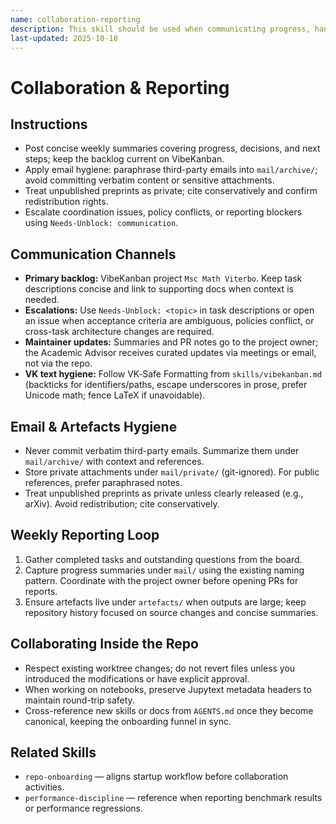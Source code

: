 ```yaml
---
name: collaboration-reporting
description: This skill should be used when communicating progress, handling weekly reporting, or managing email/artefacts with maintainers and advisors.
last-updated: 2025-10-18
---
```


# Collaboration & Reporting

## Instructions
- Post concise weekly summaries covering progress, decisions, and next steps; keep the backlog current on VibeKanban.
- Apply email hygiene: paraphrase third-party emails into `mail/archive/`; avoid committing verbatim content or sensitive attachments.
- Treat unpublished preprints as private; cite conservatively and confirm redistribution rights.
- Escalate coordination issues, policy conflicts, or reporting blockers using `Needs-Unblock: communication`.

## Communication Channels

- **Primary backlog:** VibeKanban project `Msc Math Viterbo`. Keep task descriptions concise and link to supporting docs when context is needed.
- **Escalations:** Use `Needs-Unblock: <topic>` in task descriptions or open an issue when acceptance criteria are ambiguous, policies conflict, or cross-task architecture changes are required.
- **Maintainer updates:** Summaries and PR notes go to the project owner; the Academic Advisor receives curated updates via meetings or email, not via the repo.
- **VK text hygiene:** Follow VK‑Safe Formatting from `skills/vibekanban.md` (backticks for identifiers/paths, escape underscores in prose, prefer Unicode math; fence LaTeX if unavoidable).

## Email & Artefacts Hygiene

- Never commit verbatim third-party emails. Summarize them under `mail/archive/` with context and references.
- Store private attachments under `mail/private/` (git-ignored). For public references, prefer paraphrased notes.
- Treat unpublished preprints as private unless clearly released (e.g., arXiv). Avoid redistribution; cite conservatively.

## Weekly Reporting Loop

1. Gather completed tasks and outstanding questions from the board.
2. Capture progress summaries under `mail/` using the existing naming pattern. Coordinate with the project owner before opening PRs for reports.
3. Ensure artefacts live under `artefacts/` when outputs are large; keep repository history focused on source changes and concise summaries.

## Collaborating Inside the Repo

- Respect existing worktree changes; do not revert files unless you introduced the modifications or have explicit approval.
- When working on notebooks, preserve Jupytext metadata headers to maintain round-trip safety.
- Cross-reference new skills or docs from `AGENTS.md` once they become canonical, keeping the onboarding funnel in sync.

## Related Skills

- `repo-onboarding` — aligns startup workflow before collaboration activities.
- `performance-discipline` — reference when reporting benchmark results or performance regressions.
